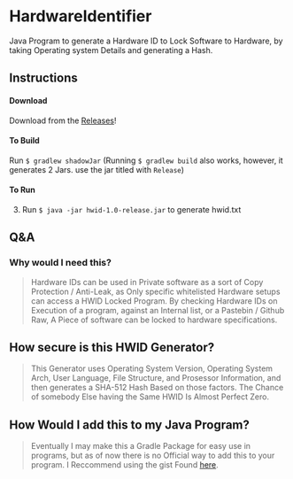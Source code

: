 # HardwareIdentifier
 Java Program to generate a Hardware ID to Lock Software to Hardware, by taking Operating system Details and generating a Hash.
 
 ## Instructions
 
 #### Download
 
 Download from the [Releases](https://github.com/ToxicAven/HardwareIdentifier/releases)!
 
 #### To Build
 
 Run `$ gradlew shadowJar` (Running `$ gradlew build` also works, however, it generates 2 Jars. use the jar titled with `Release`)
 
 #### To Run
 
3. Run `$ java -jar hwid-1.0-release.jar` to generate hwid.txt

## Q&A

### Why would I need this?

> Hardware IDs can be used in Private software as a sort of Copy Protection / Anti-Leak, as Only specific whitelisted Hardware setups can access a HWID Locked Program. By checking Hardware IDs on Execution of a program, against an Internal list, or a Pastebin / Github Raw, A Piece of software can be locked to hardware specifications.

## How secure is this HWID Generator?

> This Generator uses Operating System Version, Operating System Arch, User Language, File Structure, and Prosessor Information, and then generates a SHA-512 Hash Based on those factors. The Chance of somebody Else having the Same HWID Is Almost Perfect Zero.

## How Would I add this to my Java Program?

> Eventually I may make this a Gradle Package for easy use in programs, but as of now there is no Official way to add this to your program. I Reccommend using the gist Found [here](https://gist.github.com/ToxicAven/99bfbde4e7eb1324da485fec1f69a51b).
